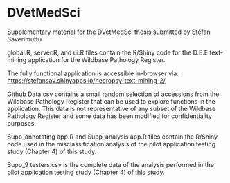 # DVetMedSci
Supplementary material for the DVetMedSci thesis submitted by Stefan Saverimuttu

global.R, server.R, and ui.R files contain the R/Shiny code for the D.E.E text-mining application for the Wildbase Pathology Register. 

The fully functional application is accessible in-browser via:  https://stefansav.shinyapps.io/necropsy-text-mining-2/ 

Github Data.csv contains a small random selection of accessions from the Wildbase Pathology Register that can be used to explore functions in the application. This data is not representative of any subset of the Wildbase Pathology Register and some data has been modified for confidentiality purposes.  

Supp_annotating app.R and Supp_analysis app.R files contain the R/Shiny code used in the misclassification analysis of the pilot application testing study (Chapter 4) of this study. 

Supp_9 testers.csv is the complete data of the analysis performed in the pilot application testing study (Chapter 4) of this study.  
